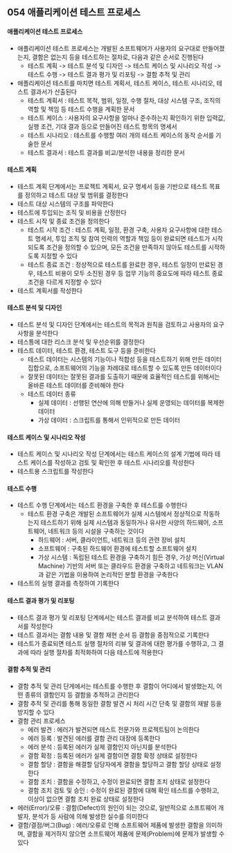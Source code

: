 ## 054 애플리케이션 테스트 프로세스

#### 애플리케이션 테스트 프로세스

- 애플리케이션 테스트 프로세스는 개발된 소프트웨어가 사용자의 요구대로 만들어졌는지, 결함은 없는지 등을 테스트하는 절차로, 다음과 같은 순서로 진행된다
  - 테스트 계획 -> 테스트 분석 및 디자인 -> 테스트 케이스 및 시나리오 작성 -> 테스트 수행 -> 테스트 결과 평가 및 리포팅 -> 결함 추적 및 관리
- 애플리케이션 테스트를 마치면 테스트 계획서, 테스트 케이스, 테스트 시나리오, 테스트 결과서가 산출된다
  - 테스트 계획서 : 테스트 목적, 범위, 일정, 수행 절차, 대상 시스템 구조, 조직의 역할 및 책임 등 테스트 수행을 계획한 문서
  - 테스트 케이스 : 사용자의 요구사항을 얼마나 준수하는지 확인하기 위한 입력값, 실행 조건, 기대 결과 등으로 만들어진 테스트 항목의 명세서
  - 테스트 시나리오 : 테스트를 수행할 여러 개의 테스트 케이스의 동작 순서를 기술한 문서
  - 테스트 결과서 : 테스트 결과를 비교/분석한 내용을 정리한 문서



#### 테스트 계획

- 테스트 계획 단계에서는 프로젝트 계획서, 요구 명세서 등을 기반으로 테스트 목표를 정의하고 테스트 대상 및 범위를 결정한다
- 테스트 대상 시스템의 구조를 파악한다
- 테스트에 투입되는 조직 및 비용을 산정한다
- 테스트 시작 및 종료 조건을 정의한다
  - 테스트 시작 조건 : 테스트 계획, 일정, 환경 구축, 사용자 요구사항에 대한 테스트 명세서, 투입 조직 및 참여 인력의 역할과 책임 등이 완료되면 테스트가 시작되도록 조건을 정의할 수 있으며, 모든 조건을 만족하지 않아도 테스트를 시작하도록 지정할 수 있다
  - 테스트 종료 조건 : 정상적으로 테스트를 완료한 경우, 테스트 일정이 만료된 경우, 테스트 비용이 모두 소진된 경우 등 업무 기능의 중요도에 따라 테스트 종료 조건을 다르게 지정할 수 있다
- 테스트 계획서를 작성한다



#### 테스트 분석 및 디자인

- 테스트 분석 및 디자인  단계에서는 테스트의 목적과 원칙을 검토하고 사용자의 요구사항을 분석한다
- 테스틍에 대한 리스크 분석 및 우선순위를 결정한다
- 테스트 데이터, 테스트 환경, 테스트 도구 등을 준비한다
  - 테스트 데이터는 시스템의 기능이나 적합성 등을 테스트하기 위해 만든 데이터 집합으로, 소프트웨어의 기능을 차례대로 테스트할 수 있도록 만든 데이터이다
  - 잘못된 데이터는 잘못된 결과를 도출하기 때문에 효율적인 테스트를 위해서는 올바른 테스트 데이터를 준비해야 한다
  - 테스트 데이터 종류
    - 실제 데이터 : 선행된 연산에 의해 만들거나 실제 운영되는 데이터를 복제한 데이터
    - 가상 데이터 : 스크립트를 통해서 인위적으로 만든 데이터



#### 테스트 케이스 및 시나리오 작성

- 테스트 케이스 및 시나리오 작성 단계에서는 테스트 케이스의 설계 기법에 따라 테스트 케이스를 작성하고 검토 및 확인한 후 테스트 시나리오를 작성한다
- 테스트용 스크립트를 작성한다



#### 테스트 수행

- 테스트 수행 단계에서는 테스트 환경을 구축한 후 테스트를 수행한다
  - 테스트 환경 구축은 개발된 소프트웨어가 실제 시스템에서 정상적으로 작동하는지 테스트하기 위해 실제 시스템과 동일하거나 유사한 사양의 하드웨어, 소프트웨어, 네트워크 등의 시설을 구축하는 것이다
    - 하드웨어 : 서버, 클라이언트, 네트워크 등의 관련 장비 설치
    - 소프트웨어 : 구축된 하드웨어 환경에 테스트할 소프트웨어 설치
    - 가상 시스템 : 독립된 테스트 환경을 구축하기 힘든 경우, 가상 머신(Virtual Machine) 기반의 서버 또는 클라우드 환경을 구축하고 네트워크는 VLAN과 같은 기법을 이용하여 논리적인 분할 환경을 구축한다
- 테스트의 실행 결과를 측정하여 기록한다



#### 테스트 결과 평가 및 리포팅

- 테스트 결과 평가 및 리포팅 단계에서는 테스트 결과를 비교 분석하여 테스트 결과서를 작성한다
- 테스트 결과서는 결함 내용 및 결함 재현 순서 등 결함을 중점적으로 기록한다
- 테스트가 종료되면 테스트 실행 절차의 리뷰 및 결과에 대한 평가를 수행하고, 그 결과에 따라 실행 절차를 최적화하여 다음 테스트에 적용한다



#### 결함 추적 및 관리

- 결함 추적 및 관리 단게에서는 테스트를 수행한 후 결함이 어디에서 발생했는지, 어떤 종류의 결함인지 등 결함을 추적하고 관리한다
- 결함 추적 및 관리를 통해 동일한 결함 발견 시 처리 시간 단축 및 결함의 재발 등을 방지할 수 있다
- 결함 관리 프로세스
  - 에러 발견 : 에러가 발견되면 테스트 전문가와 프로젝트팀이 논의한다
  - 에러 등록 : 발견된 에러를 결함 관리 대장에 등록한다
  - 에러 분석 : 등록된 에러가 실제 결함인지 아닌지를 분석한다
  - 결함 확정 : 등록된 에러가 실제 결함이면 결함 확정 상태로 설정한다
  - 결함 할당 : 결함을 해결할 담당자에게 결함을 할당하고 결함 할당 상태로 설정한다
  - 결함 조치 : 결함을 수정하고, 수정이 완료되면 결함 조치 상태로 설정한다
  - 결함 조치 검토 및 승인 : 수정이 완료된 결함에 대해 확인 테스트를 수행하고, 이상이 없으면 결함 조치 완료 상태로 설정한다
- 에러(Error)/오류 : 결함(Defect)의 원인이 되는 것으로, 일반적으로 소프트웨어 개발자, 분석가 등 사람에 의해 발생한 실수를 의미한다
- 결함/결점/버그(Bug) : 에러/오류로 인해 소프트웨어 제품에 발생한 결함을 의미하며, 결함을 제거하지 않으면 소프트웨어 제품에 문제(Problem)에 문제가 발생할 수 있다